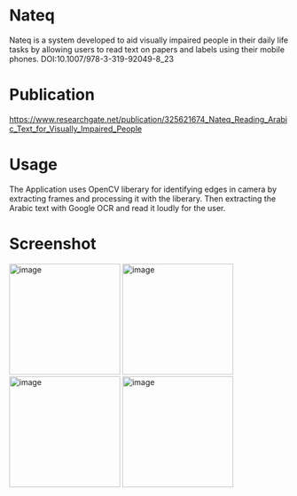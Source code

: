 # Nateq

Nateq is a system developed to aid visually impaired people in their daily life tasks by allowing users to read text on papers and labels using their mobile phones.
DOI:10.1007/978-3-319-92049-8_23

# Publication

https://www.researchgate.net/publication/325621674_Nateq_Reading_Arabic_Text_for_Visually_Impaired_People

# Usage

The Application uses OpenCV liberary for identifying edges in camera by extracting frames and processing it with the liberary. 
Then extracting the Arabic text with Google OCR and read it loudly for the user.

# Screenshot

<p float="left">
<img width="200" alt="image" src="https://user-images.githubusercontent.com/25956382/185403264-99e36185-e308-4634-9255-a5f4e70294a5.png">
<img width="200" alt="image" src="https://user-images.githubusercontent.com/25956382/185403479-7439fd35-537d-44d8-a90e-f2ecfbb9aac0.png">
<img width="200" alt="image" src="https://user-images.githubusercontent.com/25956382/185403597-ad8a1a1b-4370-4552-8ab3-8d8ed50313ad.png">
<img width="200" alt="image" src="https://user-images.githubusercontent.com/25956382/185403749-96846e44-c789-49a3-95e5-9b0e5e11aedf.png">
</p>

